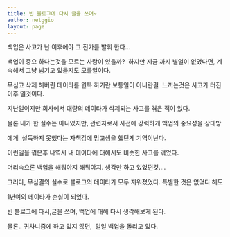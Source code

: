 ```yaml
---
title: 빈 블로그에 다시 글을 쓰며~
author: netggio
layout: page
---
```

백업은 사고가 난 이후에야 그 진가를 발휘 한다&#8230;  
  
백업이 중요 하다는것을 모르는 사람이 있을까?&nbsp; 하지만 지금 까지 별일이 없었다면, 계속해서 그냥 넘기고 있을지도 모를일이다.  
  
무심고 삭제 해버린 데이타를 원복 하기란 보통일이 아니란걸&nbsp; 느끼는것은 사고가 터진 이후 일것이다.  
  
지난일이지만 회사에서 대량의 데이타가 삭제되는 사고를 겪은 적이 있다.   
  
물론 내가 한 실수는 아니였지만, 관련자로서 사전에 강력하게 백업의 중요성을 상대방  
  
에게 &nbsp;설득하지 못했다는 자책감에 맘고생을 했던게 기역이난다.  
  
이런일을 껶은후 나역시 내 데이타에 대해서도 비슷한 사고를 겪었다.  
  
머리속으론 백업을 해둬야지 해둬야지. 생각만 하고 있었떤것&#8230;.  
  
그러다, 무심결의 실수로 블로그의 데이타가 모두 지워졌었다. 특별한 것은 없었다 해도  
  
1년여의 데이타가 손실이 되었다.  
  
빈 블로그에 다시,글을 쓰며, 백업에 대해 다시 생각해보게 된다.  
  
물론.. 귀차니즘에 하고 있지 않던,&nbsp; 일일 백업을 돌리고 있다.